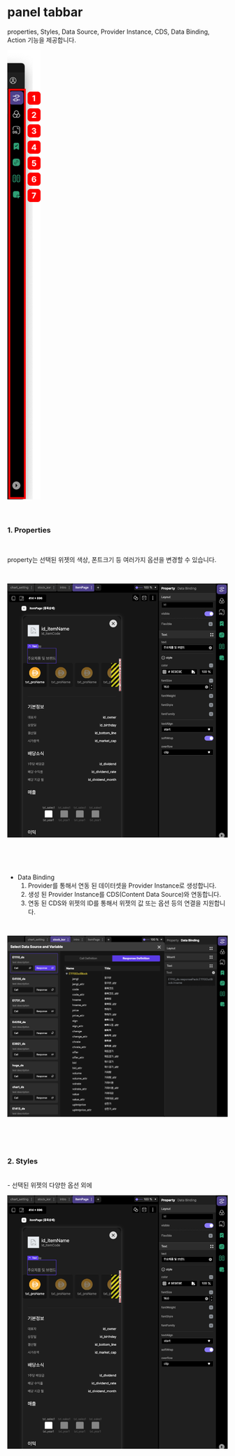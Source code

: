# panel tabbar

properties, Styles, Data Source, Provider Instance, CDS, Data Binding, Action 기능을 제공합니다.


![](../../assets/panel_tabbar/panel_tabbar.png)
<br />
<br />
<br />

### 1. Properties
<br />
   
   property는 선택된 위젯의 색상, 폰트크기 등 여러가지 옵션을 변경할 수 있습니다.

<br />

![](../../assets/panel_tabbar/property.png)

<br />
<br />
<br />

* Data Binding
    1. Provider를 통해서 연동 된 데이터셋을 Provider Instance로 생성합니다.
    2. 생성 된 Provider Instance를 CDS(Content Data Source)와 연동합니다.
    3. 연동 된 CDS와 위젯의 ID를 통해서 위젯의 값 또는 옵션 등의 연결을 지원합니다.  

<br />

![](../../assets/panel_tabbar/databinding.png)

<br />
<br />
<br />



### 2. Styles
<br />
 - 선택된 위젯의 다양한 옵션 외에  

<br />

![](../../assets/panel_tabbar/property.png)
